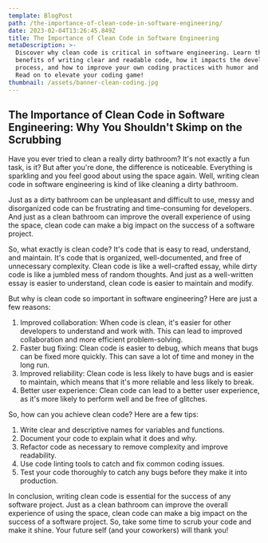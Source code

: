 ```yaml
---
template: BlogPost
path: /the-importance-of-clean-code-in-software-engineering/
date: 2023-02-04T13:26:45.849Z
title: The Importance of Clean Code in Software Engineering
metaDescription: >-
  Discover why clean code is critical in software engineering. Learn the
  benefits of writing clear and readable code, how it impacts the development
  process, and how to improve your own coding practices with humor and ease.
  Read on to elevate your coding game!
thumbnail: /assets/banner-clean-coding.jpg
---
```

## The Importance of Clean Code in Software Engineering: Why You Shouldn't Skimp on the Scrubbing

Have you ever tried to clean a really dirty bathroom? It's not exactly a fun task, is it? But after you're done, the difference is noticeable. Everything is sparkling and you feel good about using the space again. Well, writing clean code in software engineering is kind of like cleaning a dirty bathroom.

Just as a dirty bathroom can be unpleasant and difficult to use, messy and disorganized code can be frustrating and time-consuming for developers. And just as a clean bathroom can improve the overall experience of using the space, clean code can make a big impact on the success of a software project.

So, what exactly is clean code? It's code that is easy to read, understand, and maintain. It's code that is organized, well-documented, and free of unnecessary complexity. Clean code is like a well-crafted essay, while dirty code is like a jumbled mess of random thoughts. And just as a well-written essay is easier to understand, clean code is easier to maintain and modify.

But why is clean code so important in software engineering? Here are just a few reasons:

1. Improved collaboration: When code is clean, it's easier for other developers to understand and work with. This can lead to improved collaboration and more efficient problem-solving.
2. Faster bug fixing: Clean code is easier to debug, which means that bugs can be fixed more quickly. This can save a lot of time and money in the long run.
3. Improved reliability: Clean code is less likely to have bugs and is easier to maintain, which means that it's more reliable and less likely to break.
4. Better user experience: Clean code can lead to a better user experience, as it's more likely to perform well and be free of glitches.

So, how can you achieve clean code? Here are a few tips:

1. Write clear and descriptive names for variables and functions.
2. Document your code to explain what it does and why.
3. Refactor code as necessary to remove complexity and improve readability.
4. Use code linting tools to catch and fix common coding issues.
5. Test your code thoroughly to catch any bugs before they make it into production.

In conclusion, writing clean code is essential for the success of any software project. Just as a clean bathroom can improve the overall experience of using the space, clean code can make a big impact on the success of a software project. So, take some time to scrub your code and make it shine. Your future self (and your coworkers) will thank you!
